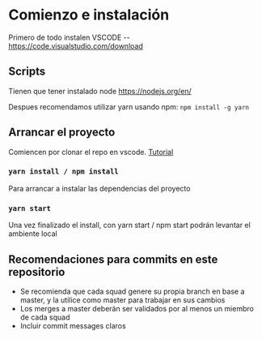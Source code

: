 # Comienzo e instalación

Primero de todo instalen VSCODE -- https://code.visualstudio.com/download

## Scripts

Tienen que tener instalado node https://nodejs.org/en/

Despues recomendamos utilizar yarn usando npm: `npm install -g yarn`

## Arrancar el proyecto

Comiencen por clonar el repo en vscode.
[Tutorial](https://code.visualstudio.com/docs/editor/githubs)

### `yarn install / npm install`

Para arrancar a instalar las dependencias del proyecto


### `yarn start`

Una vez finalizado el install, con yarn start / npm start podrán levantar el ambiente local

## Recomendaciones para commits en este repositorio

- Se recomienda que cada squad genere su propia branch en base a master, y la utilice como master para trabajar en sus cambios
- Los merges a master deberán ser validados por al menos un miembro de cada squad
- Incluir commit messages claros
